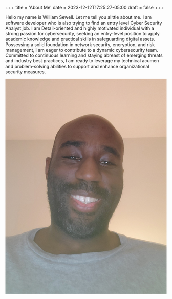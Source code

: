 +++
title = 'About Me'
date = 2023-12-12T17:25:27-05:00
draft = false
+++

Hello my name is William Sewell.  Let me tell you alittle about me.  I am software developer who is also trying to find an entry level Cyber Security Analyst job. I am Detail-oriented and highly motivated individual with a strong passion for cybersecurity, seeking an entry-level position to apply academic knowledge and practical skills in safeguarding digital assets. Possessing a solid foundation in network security, encryption, and risk management, I am eager to contribute to a dynamic cybersecurity team. Committed to continuous learning and staying abreast of emerging threats and industry best practices, I am ready to leverage my technical acumen and problem-solving abilities to support and enhance organizational security measures.

![image](/static/will_1.jpg)